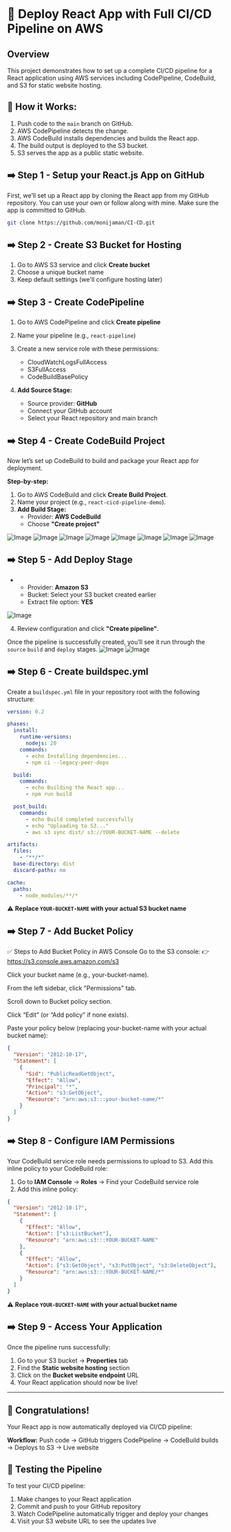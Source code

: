 # 🚀 Deploy React App with Full CI/CD Pipeline on AWS

## Overview

This project demonstrates how to set up a complete CI/CD pipeline for a React application using AWS services including CodePipeline, CodeBuild, and S3 for static website hosting.

## <a name="steps">🔧 How it Works:</a>

1. Push code to the `main` branch on GitHub.
2. AWS CodePipeline detects the change.
3. AWS CodeBuild installs dependencies and builds the React app.
4. The build output is deployed to the S3 bucket.
5. S3 serves the app as a public static website.

## ➡️ Step 1 - Setup your React.js App on GitHub

First, we’ll set up a React app by cloning the React app from my GitHub repository. You can use your own or follow along with mine. Make sure the app is committed to GitHub.

```bash
git clone https://github.com/monijaman/CI-CD.git
```

## ➡️ Step 2 - Create S3 Bucket for Hosting

1. Go to AWS S3 service and click **Create bucket**
2. Choose a unique bucket name
3. Keep default settings (we'll configure hosting later)

## ➡️ Step 3 - Create CodePipeline

1. Go to AWS CodePipeline and click **Create pipeline**
2. Name your pipeline (e.g., `react-pipeline`)
3. Create a new service role with these permissions:

   - CloudWatchLogsFullAccess
   - S3FullAccess
   - CodeBuildBasePolicy

4. **Add Source Stage:**
   - Source provider: **GitHub**
   - Connect your GitHub account
   - Select your React repository and main branch

## ➡️ Step 4 - Create CodeBuild Project

Now let’s set up CodeBuild to build and package your React app for deployment.

**Step-by-step:**

1. Go to AWS CodeBuild and click **Create Build Project**.
2. Name your project (e.g., `react-cicd-pipeline-demo`).
3. **Add Build Stage:**
   - Provider: **AWS CodeBuild**
   - Choose **"Create project"**

![Image](img/pipeline-5.jpg)
![Image](img/cp1.jpg)
![Image](img/cp2.jpg)
![Image](img/cp3.jpg)
![Image](img/cp4.jpg)
![Image](img/continue-code-pipeline.jpg)
![Image](img/codepipeline-success.jpg)
![Image](img/codepipeline3.jpg)

## ➡️ Step 5 - Add Deploy Stage

- - Provider: **Amazon S3**
  - Bucket: Select your S3 bucket created earlier
  - Extract file option: **YES**

![Image](img/select-deploy.jpg)

4. Review configuration and click **"Create pipeline"**.

Once the pipeline is successfully created, you’ll see it run through the `source` `build` and `deploy` stages.
![Image](img/pipeline-created.jpg)
![Image](img/deploy-done.jpg.jpg)

## ➡️ Step 6 - Create buildspec.yml

Create a `buildspec.yml` file in your repository root with the following structure:

```yaml
version: 0.2

phases:
  install:
    runtime-versions:
      nodejs: 20
    commands:
      - echo Installing dependencies...
      - npm ci --legacy-peer-deps

  build:
    commands:
      - echo Building the React app...
      - npm run build

  post_build:
    commands:
      - echo Build completed successfully
      - echo "Uploading to S3..."
      - aws s3 sync dist/ s3://YOUR-BUCKET-NAME --delete

artifacts:
  files:
    - "**/*"
  base-directory: dist
  discard-paths: no

cache:
  paths:
    - node_modules/**/*
```

⚠️ **Replace `YOUR-BUCKET-NAME` with your actual S3 bucket name**

## ➡️ Step 7 - Add Bucket Policy

✅ Steps to Add Bucket Policy in AWS Console
Go to the S3 console:
👉 https://s3.console.aws.amazon.com/s3

Click your bucket name (e.g., your-bucket-name).

From the left sidebar, click "Permissions" tab.

Scroll down to Bucket policy section.

Click “Edit” (or “Add policy” if none exists).

Paste your policy below (replacing your-bucket-name with your actual bucket name):

```json
{
  "Version": "2012-10-17",
  "Statement": [
    {
      "Sid": "PublicReadGetObject",
      "Effect": "Allow",
      "Principal": "*",
      "Action": "s3:GetObject",
      "Resource": "arn:aws:s3:::your-bucket-name/*"
    }
  ]
}
```

## ➡️ Step 8 - Configure IAM Permissions

Your CodeBuild service role needs permissions to upload to S3. Add this inline policy to your CodeBuild role:

1. Go to **IAM Console** → **Roles** → Find your CodeBuild service role
2. Add this inline policy:

```json
{
  "Version": "2012-10-17",
  "Statement": [
    {
      "Effect": "Allow",
      "Action": ["s3:ListBucket"],
      "Resource": "arn:aws:s3:::YOUR-BUCKET-NAME"
    },
    {
      "Effect": "Allow",
      "Action": ["s3:GetObject", "s3:PutObject", "s3:DeleteObject"],
      "Resource": "arn:aws:s3:::YOUR-BUCKET-NAME/*"
    }
  ]
}
```

⚠️ **Replace `YOUR-BUCKET-NAME` with your actual bucket name**

## ➡️ Step 9 - Access Your Application

Once the pipeline runs successfully:

1. Go to your S3 bucket → **Properties** tab
2. Find the **Static website hosting** section
3. Click on the **Bucket website endpoint** URL
4. Your React application should now be live!

---

## 🎉 Congratulations!

Your React app is now automatically deployed via CI/CD pipeline:

**Workflow:** Push code → GitHub triggers CodePipeline → CodeBuild builds → Deploys to S3 → Live website

## 🔄 Testing the Pipeline

To test your CI/CD pipeline:

1. Make changes to your React application
2. Commit and push to your GitHub repository
3. Watch CodePipeline automatically trigger and deploy your changes
4. Visit your S3 website URL to see the updates live

